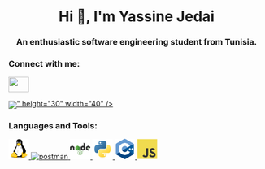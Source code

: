 <h1 align="center">Hi 👋, I'm Yassine Jedai </h1>
<h3 align="center">An enthusiastic software engineering student from Tunisia.</h3>

<h3 align="left">Connect with me:</h3>
<p align="left">
<a href="https://www.linkedin.com/in/yassine-jedai/" target="blank"><img align="center" src="https://raw.githubusercontent.com/rahuldkjain/github-profile-readme-generator/master/src/images/icons/Social/linked-in-alt.svg"  height="30" width="40" /></a>
</p>
<p align="left">
<a href="https://codeforces.com/profile/yassjd199" target="blank"><img align="center" src="<svg xmlns="http://www.w3.org/2000/svg" viewBox="0 0 24 24" id="code-forces"><path fill="#F44336" d="M24 19.5V12a1.5 1.5 0 0 0-1.5-1.5h-3A1.5 1.5 0 0 0 18 12v7.5a1.5 1.5 0 0 0 1.5 1.5h3a1.5 1.5 0 0 0 1.5-1.5z"></path><path fill="#2196F3" d="M13.5 21a1.5 1.5 0 0 0 1.5-1.5v-15A1.5 1.5 0 0 0 13.5 3h-3C9.673 3 9 3.672 9 4.5v15c0 .828.673 1.5 1.5 1.5h3z"></path><path fill="#FFC107" d="M0 19.5c0 .828.673 1.5 1.5 1.5h3A1.5 1.5 0 0 0 6 19.5V9a1.5 1.5 0 0 0-1.5-1.5h-3C.673 7.5 0 8.172 0 9v10.5z"></path></svg>"  height="30" width="40" /></a>
</p>

<h3 align="left">Languages and Tools:</h3>
<p align="left">
  <a href="https://www.linux.org/" target="_blank" rel="noreferrer">
    <img src="https://raw.githubusercontent.com/devicons/devicon/master/icons/linux/linux-original.svg" alt="linux" width="40" height="40"/>
  </a>
  <a href="https://postman.com" target="_blank" rel="noreferrer">
    <img src="https://www.vectorlogo.zone/logos/getpostman/getpostman-icon.svg" alt="postman" width="40" height="40"/>
  </a>
  <a href="https://nodejs.org/" target="_blank" rel="noreferrer">
    <img src="https://raw.githubusercontent.com/devicons/devicon/master/icons/nodejs/nodejs-original-wordmark.svg" alt="nodejs" width="40" height="40"/>
  </a>
  <a href="https://www.python.org" target="_blank" rel="noreferrer">
    <img src="https://raw.githubusercontent.com/devicons/devicon/master/icons/python/python-original.svg" alt="python" width="40" height="40"/>
  </a>
  <a href="https://www.w3schools.com/cpp/" target="_blank" rel="noreferrer">
    <img src="https://raw.githubusercontent.com/devicons/devicon/master/icons/cplusplus/cplusplus-original.svg" alt="cplusplus" width="40" height="40"/>
  </a>
  <a href="https://www.javascript.com/" target="_blank" rel="noreferrer">
    <img src="https://raw.githubusercontent.com/devicons/devicon/master/icons/javascript/javascript-original.svg" alt="javascript" width="40" height="40"/>
  </a>
</p>
<!-- <h3 align="left">Competetive Progrmming Plateform:</h3> -->
<!-- <p>
<a href="https://codeforces.com/profile/Bouttouwa" target="_blank">
    <svg xmlns="http://www.w3.org/2000/svg" viewBox="0 0 24 24" width="40" height="40">
        <path fill="#F44336" d="M24 19.5V12a1.5 1.5 0 0 0-1.5-1.5h-3A1.5 1.5 0 0 0 18 12v7.5a1.5 1.5 0 0 0 1.5 1.5h3a1.5 1.5 0 0 0 1.5-1.5z"></path>
        <path fill="#2196F3" d="M13.5 21a1.5 1.5 0 0 0 1.5-1.5v-15A1.5 1.5 0 0 0 13.5 3h-3C9.673 3 9 3.672 9 4.5v15c0 .828.673 1.5 1.5 1.5h3z"></path>
        <path fill="#FFC107" d="M0 19.5c0 .828.673 1.5 1.5 1.5h3A1.5 1.5 0 0 0 6 19.5V9a1.5 1.5 0 0 0-1.5-1.5h-3C.673 7.5 0 8.172 0 9v10.5z"></path>
    </svg>
</a>


</p>
 -->
